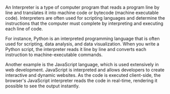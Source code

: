 

An Interpreter is a type of computer program that reads a program line by line and translates it into machine code or bytecode (machine executable code). Interpreters are often used for scripting languages and determine the instructions that the computer must complete by interpreting and executing each line of code.

For instance, Python is an interpreted programming language that is often used for scripting, data analysis, and data visualization. When you write a Python script, the interpreter reads it line by line and converts each instruction to machine-executable commands.

Another example is the JavaScript language, which is used extensively in web development. JavaScript is interpreted and allows developers to create interactive and dynamic websites. As the code is executed client-side, the browser's JavaScript interpreter reads the code in real-time, rendering it possible to see the output instantly.
